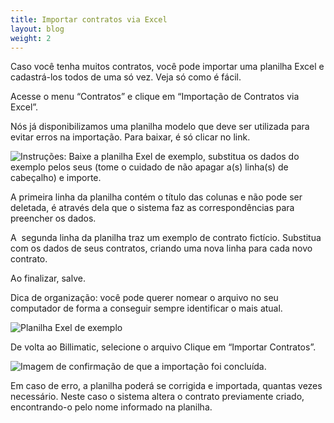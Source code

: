 ```yaml
---
title: Importar contratos via Excel
layout: blog
weight: 2
---
```

<!--StartFragment-->

Caso você tenha muitos contratos, você pode importar uma planilha Excel e cadastrá-los todos de uma só vez. Veja só como é fácil.

Acesse o menu “Contratos” e clique em “Importação de Contratos via Excel”.

Nós já disponibilizamos uma planilha modelo que deve ser utilizada para evitar erros na importação. Para baixar, é só clicar no link.

<!--EndFragment-->

![Instruções: Baixe a planilha Exel de exemplo, substitua os dados do exemplo pelos seus (tome o cuidado de não apagar a(s) linha(s) de cabeçalho) e importe.](/images/uploads/importar-contratos-via-excel-1.png "Importar contratos via Excel - 1")

<!--StartFragment-->

A primeira linha da planilha contém o título das colunas e não pode ser deletada, é através dela que o sistema faz as correspondências para preencher os dados.

A  segunda linha da planilha traz um exemplo de contrato fictício. Substitua com os dados de seus contratos, criando uma nova linha para cada novo contrato.

Ao finalizar, salve. 

Dica de organização: você pode querer nomear o arquivo no seu computador de forma a conseguir sempre identificar o mais atual.

<!--EndFragment-->

![Planilha Exel de exemplo](/images/uploads/importar-contratos-via-excel-2.png "Importar contratos via Excel - 2")

<!--StartFragment-->

De volta ao Billimatic, selecione o arquivo Clique em “Importar Contratos”.

<!--EndFragment-->

![Imagem de confirmação de que a importação foi concluída.](/images/uploads/importar-contratos-via-excel-3.png "Importar contratos via Excel - 3")

<!--StartFragment-->

Em caso de erro, a planilha poderá se corrigida e importada, quantas vezes necessário. Neste caso o sistema altera o contrato previamente criado, encontrando-o pelo nome informado na planilha.

<!--EndFragment-->